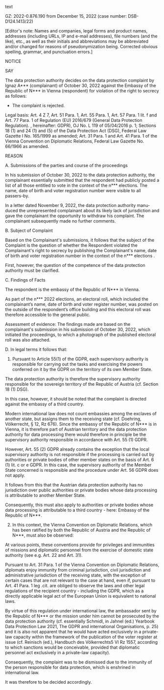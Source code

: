 text

GZ: 2022-0.876.190 from December 15, 2022 (case number: DSB-D124.1413/22)

\[Editor's note: Names and companies, legal forms and product names, addresses (including URLs, IP and e-mail addresses), file numbers (and the like), etc., as well as their initials and abbreviations may be abbreviated and/or changed for reasons of pseudonymization being. Corrected obvious spelling, grammar, and punctuation errors.\]

NOTICE

SAY

The data protection authority decides on the data protection complaint by Ignaz A\*\*\* (complainant) of October 30, 2022 against the Embassy of the Republic of N\*\*\* in Vienna (respondent) for violation of the right to secrecy as follows:

- The complaint is rejected.

Legal basis: Art. 4 Z 7, Art. 51 Para. 1, Art. 55 Para. 1, Art. 57 Para. 1 lit. f and Art. 77 Para. 1 of Regulation (EU) 2016/679 (General Data Protection Regulation). , hereinafter: GDPR), OJ No. L 119 of 05/04/2016 p. 1; Sections 18 (1) and 24 (1) and (5) of the Data Protection Act (DSG), Federal Law Gazette I No. 165/1999 as amended; Art. 31 Para. 1 and Art. 41 Para. 1 of the Vienna Convention on Diplomatic Relations, Federal Law Gazette No. 66/1966 as amended.

REASON

A. Submissions of the parties and course of the proceedings

In his submission of October 30, 2022 to the data protection authority, the complainant essentially submitted that the respondent had publicly posted a list of all those entitled to vote in the context of the n\*\*\* elections. The name, date of birth and voter registration number were visible to all passers-by.

In a letter dated November 9, 2022, the data protection authority manu- duced the unrepresented complainant about its likely lack of jurisdiction and gave the complainant the opportunity to withdraw his complaint. The complainant subsequently made no further comments.

B. Subject of Complaint

Based on the Complainant's submissions, it follows that the subject of the Complaint is the question of whether the Respondent violated the Complainant's right to secrecy by publishing the Complainant's name, date of birth and voter registration number in the context of the n\*\*\* elections .

First, however, the question of the competence of the data protection authority must be clarified.

C. Findings of Facts

The respondent is the embassy of the Republic of N\*\*\* in Vienna.

As part of the n\*\*\* 2022 elections, an electoral roll, which included the complainant’s name, date of birth and voter register number, was posted on the outside of the respondent’s office building and this electoral roll was therefore accessible to the general public.

Assessment of evidence: The findings made are based on the complainant's submission in his submission of October 30, 2022, which initiated the proceedings, to which a photograph of the published electoral roll was also attached.

D. In legal terms it follows that:

1. Pursuant to Article 55(1) of the GDPR, each supervisory authority is responsible for carrying out the tasks and exercising the powers conferred on it by the GDPR on the territory of its own Member State.

The data protection authority is therefore the supervisory authority responsible for the sovereign territory of the Republic of Austria (cf. Section 18 (1) DSG).

In this case, however, it should be noted that the complaint is directed against the embassy of a third country.

Modern international law does not count embassies among the exclaves of another state, but assigns them to the receiving state (cf. Doehring, Völkerrecht, § 12, Rz 676). Since the embassy of the Republic of N\*\*\* is in Vienna, it is therefore part of Austrian territory and the data protection authority for data processing there would therefore in principle be the supervisory authority responsible in accordance with Art. 55 (1) GDPR.

However, Art. 55 (2) GDPR already contains the exception that the local supervisory authority is not responsible if the processing is carried out by authorities or private bodies of other member states on the basis of Art. 6 (1) lit. c or e GDPR. In this case, the supervisory authority of the Member State concerned is responsible and the procedure under Art. 56 GDPR does not apply.

It follows from this that the Austrian data protection authority has no jurisdiction over public authorities or private bodies whose data processing is attributable to another Member State.

Consequently, this must also apply to authorities or private bodies whose data processing is attributable to a third country - here: Embassy of the Republic of N\*\*\*.

2. In this context, the Vienna Convention on Diplomatic Relations, which has been ratified by both the Republic of Austria and the Republic of N\*\*\*, must also be observed:

At various points, these conventions provide for privileges and immunities of missions and diplomatic personnel from the exercise of domestic state authority (see e.g. Art. 22 and Art. 31).

Pursuant to Art. 31 Para. 1 of the Vienna Convention on Diplomatic Relations, diplomats enjoy immunity from criminal jurisdiction, civil jurisdiction and administrative jurisdiction of the receiving state, with the exception of certain cases that are not relevant to the case at hand, even if, pursuant to Art. 41 Para. 1 leg .cit. are obliged to observe the laws and other legal regulations of the recipient country - including the GDPR, which as a directly applicable legal act of the European Union is equivalent to national laws.

By virtue of this regulation under international law, the ambassador sent by the Republic of N\*\*\* or the mission under him cannot be prosecuted by the data protection authority (cf. essentially Schmidl, in Jahnel (ed.) Yearbook Data Protection Law 2021, The GDPR and international Organisations, p. 25) and it is also not apparent that he would have acted exclusively in a private-law capacity within the framework of the publication of the voter register at issue (cf. Reinisch (ed.), Handbuch des Völkerrechts5 VI Rz 1557, according to which sanctions would be conceivable, provided that diplomatic personnel act exclusively in a private-law capacity).

Consequently, the complaint was to be dismissed due to the immunity of the person responsible for data protection, which is enshrined in international law.

It was therefore to be decided accordingly.
